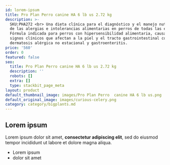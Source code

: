 ```yaml
---
id: lorem-ipsum
title: Pro Plan Perro canine HA 6 lb us 2.72 kg
description: >-
  SKU:PHA272 <br> Una dieta clínica para el diagnóstico y el manejo nutricional
  de las alergias e intolerancias alimentarias en perros de todas las edades.
  Fórmula indicada para perros con hipersensibilidad alimentaria, causante de
  signos clínicos que afectan a la piel y el tracto gastrointestinal como
  dermatosis alérgica no estacional y gastroenteritis.
price: '560'
order: 0
featured: false
seo:
  title: Pro Plan Perro canine HA 6 lb us 2.72 kg
  description: ''
  robots: []
  extra: []
  type: stackbit_page_meta
layout: product
default_thumbnail_image: images/Pro Plan Perro  canine HA 6 lb us.png
default_original_image: images/curious-celery.png
category: category/bigplants.md
---
```

## Lorem ipsum

Lorem ipsum dolor sit amet, **consectetur adipiscing elit**, sed do eiusmod tempor incididunt ut labore et dolore magna aliqua.

- Lorem ipsum
- dolor sit amet